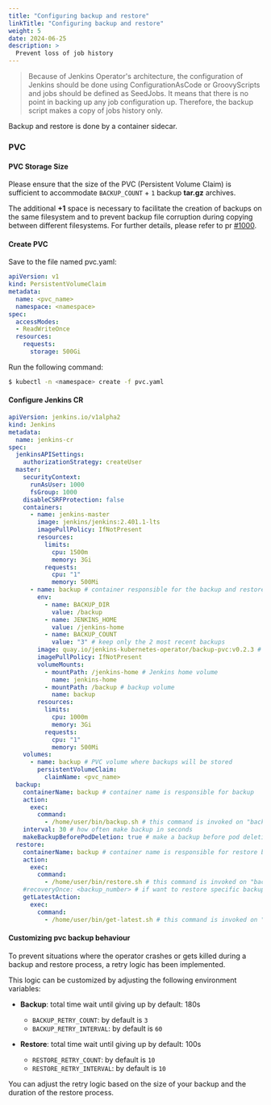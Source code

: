 ```yaml
---
title: "Configuring backup and restore"
linkTitle: "Configuring backup and restore"
weight: 5
date: 2024-06-25
description: >
  Prevent loss of job history
---
```


> Because of Jenkins Operator's architecture, the configuration of Jenkins should be done using ConfigurationAsCode
> or GroovyScripts and jobs should be defined as SeedJobs. It means that there is no point in backing up any job configuration
> up. Therefore, the backup script makes a copy of jobs history only.

Backup and restore is done by a container sidecar.

### PVC

#### PVC Storage Size

Please ensure that the size of the PVC (Persistent Volume Claim) is sufficient to accommodate `BACKUP_COUNT` + `1` backup **tar.gz** archives.

The additional **+1** space is necessary to facilitate the creation of backups on the same filesystem and to prevent backup file corruption during copying between different filesystems. For further details, please refer to pr [#1000](https://github.com/jenkinsci/kubernetes-operator/pull/1000).

#### Create PVC

Save to the file named pvc.yaml:
```yaml
apiVersion: v1
kind: PersistentVolumeClaim
metadata:
  name: <pvc_name>
  namespace: <namespace>
spec:
  accessModes:
  - ReadWriteOnce
  resources:
    requests:
      storage: 500Gi
```

Run the following command:
```bash
$ kubectl -n <namespace> create -f pvc.yaml
```

#### Configure Jenkins CR

```yaml
apiVersion: jenkins.io/v1alpha2
kind: Jenkins
metadata:
  name: jenkins-cr
spec:
  jenkinsAPISettings:
    authorizationStrategy: createUser
  master:
    securityContext:
      runAsUser: 1000
      fsGroup: 1000
    disableCSRFProtection: false
    containers:
      - name: jenkins-master
        image: jenkins/jenkins:2.401.1-lts
        imagePullPolicy: IfNotPresent
        resources:
          limits:
            cpu: 1500m
            memory: 3Gi
          requests:
            cpu: "1"
            memory: 500Mi
      - name: backup # container responsible for the backup and restore
        env:
          - name: BACKUP_DIR
            value: /backup
          - name: JENKINS_HOME
            value: /jenkins-home
          - name: BACKUP_COUNT
            value: "3" # keep only the 2 most recent backups
        image: quay.io/jenkins-kubernetes-operator/backup-pvc:v0.2.3 # look at backup/pvc directory
        imagePullPolicy: IfNotPresent
        volumeMounts:
          - mountPath: /jenkins-home # Jenkins home volume
            name: jenkins-home
          - mountPath: /backup # backup volume
            name: backup
        resources:
          limits:
            cpu: 1000m
            memory: 3Gi
          requests:
            cpu: "1"
            memory: 500Mi
    volumes:
      - name: backup # PVC volume where backups will be stored
        persistentVolumeClaim:
          claimName: <pvc_name>
  backup:
    containerName: backup # container name is responsible for backup
    action:
      exec:
        command:
          - /home/user/bin/backup.sh # this command is invoked on "backup" container to make backup, for example /home/user/bin/backup.sh <backup_number>, <backup_number> is passed by operator
    interval: 30 # how often make backup in seconds
    makeBackupBeforePodDeletion: true # make a backup before pod deletion
  restore:
    containerName: backup # container name is responsible for restore backup
    action:
      exec:
        command:
          - /home/user/bin/restore.sh # this command is invoked on "backup" container to make restore backup, for example /home/user/bin/restore.sh <backup_number>, <backup_number> is passed by operator
    #recoveryOnce: <backup_number> # if want to restore specific backup configure this field and then Jenkins will be restarted and desired backup will be restored
    getLatestAction:
      exec:
        command:
          - /home/user/bin/get-latest.sh # this command is invoked on "backup" container to get last backup number before pod deletion; not having it in the CR may cause loss of data
```

#### Customizing pvc backup behaviour

To prevent situations where the operator crashes or gets killed during a backup and restore process, a retry logic has been implemented.

This logic can be customized by adjusting the following environment variables:

* **Backup**: total time wait until giving up by default: 180s
  * `BACKUP_RETRY_COUNT`: by default is `3`
  * `BACKUP_RETRY_INTERVAL`: by default is `60`

* **Restore**: total time wait until giving up by default: 100s
  * `RESTORE_RETRY_COUNT`: by default is `10`
  * `RESTORE_RETRY_INTERVAL`: by default is `10`

You can adjust the retry logic based on the size of your backup and the duration of the restore process.
